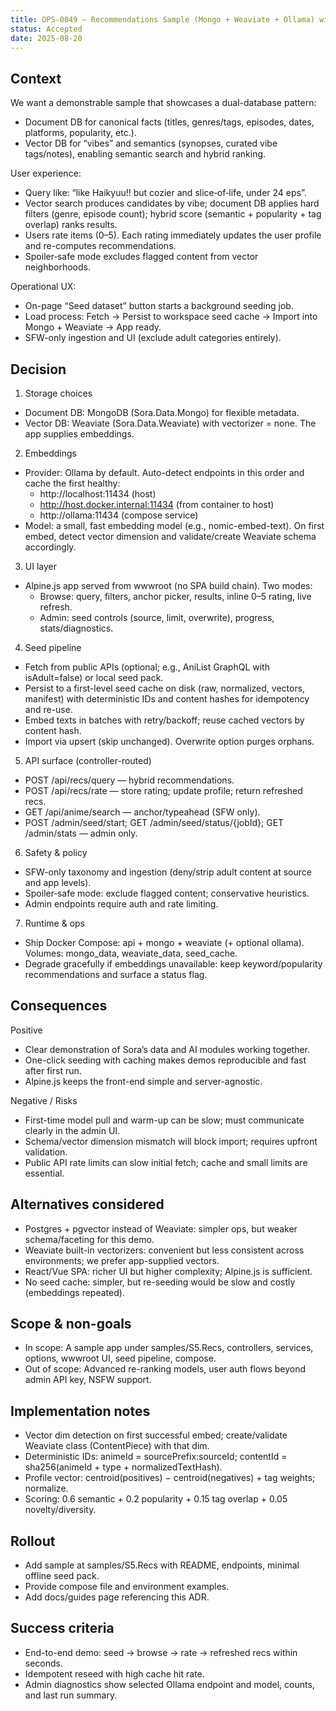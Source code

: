 ```yaml
---
title: OPS-0049 — Recommendations Sample (Mongo + Weaviate + Ollama) with Alpine.js UI and Seed Pipeline
status: Accepted
date: 2025-08-20
---
```


## Context

We want a demonstrable sample that showcases a dual-database pattern:
- Document DB for canonical facts (titles, genres/tags, episodes, dates, platforms, popularity, etc.).
- Vector DB for “vibes” and semantics (synopses, curated vibe tags/notes), enabling semantic search and hybrid ranking.

User experience:
- Query like: “like Haikyuu!! but cozier and slice‑of‑life, under 24 eps”.
- Vector search produces candidates by vibe; document DB applies hard filters (genre, episode count); hybrid score (semantic + popularity + tag overlap) ranks results.
- Users rate items (0–5). Each rating immediately updates the user profile and re-computes recommendations.
- Spoiler‑safe mode excludes flagged content from vector neighborhoods.

Operational UX:
- On-page “Seed dataset” button starts a background seeding job.
- Load process: Fetch → Persist to workspace seed cache → Import into Mongo + Weaviate → App ready.
- SFW-only ingestion and UI (exclude adult categories entirely).

## Decision

1) Storage choices
- Document DB: MongoDB (Sora.Data.Mongo) for flexible metadata.
- Vector DB: Weaviate (Sora.Data.Weaviate) with vectorizer = none. The app supplies embeddings.

2) Embeddings
- Provider: Ollama by default. Auto-detect endpoints in this order and cache the first healthy:
  - http://localhost:11434 (host)
  - http://host.docker.internal:11434 (from container to host)
  - http://ollama:11434 (compose service)
- Model: a small, fast embedding model (e.g., nomic-embed-text). On first embed, detect vector dimension and validate/create Weaviate schema accordingly.

3) UI layer
- Alpine.js app served from wwwroot (no SPA build chain). Two modes:
  - Browse: query, filters, anchor picker, results, inline 0–5 rating, live refresh.
  - Admin: seed controls (source, limit, overwrite), progress, stats/diagnostics.

4) Seed pipeline
- Fetch from public APIs (optional; e.g., AniList GraphQL with isAdult=false) or local seed pack.
- Persist to a first-level seed cache on disk (raw, normalized, vectors, manifest) with deterministic IDs and content hashes for idempotency and re-use.
- Embed texts in batches with retry/backoff; reuse cached vectors by content hash.
- Import via upsert (skip unchanged). Overwrite option purges orphans.

5) API surface (controller-routed)
- POST /api/recs/query — hybrid recommendations.
- POST /api/recs/rate — store rating; update profile; return refreshed recs.
- GET /api/anime/search — anchor/typeahead (SFW only).
- POST /admin/seed/start; GET /admin/seed/status/{jobId}; GET /admin/stats — admin only.

6) Safety & policy
- SFW-only taxonomy and ingestion (deny/strip adult content at source and app levels).
- Spoiler‑safe mode: exclude flagged content; conservative heuristics.
- Admin endpoints require auth and rate limiting.

7) Runtime & ops
- Ship Docker Compose: api + mongo + weaviate (+ optional ollama). Volumes: mongo_data, weaviate_data, seed_cache.
- Degrade gracefully if embeddings unavailable: keep keyword/popularity recommendations and surface a status flag.

## Consequences

Positive
- Clear demonstration of Sora’s data and AI modules working together.
- One-click seeding with caching makes demos reproducible and fast after first run.
- Alpine.js keeps the front-end simple and server-agnostic.

Negative / Risks
- First-time model pull and warm-up can be slow; must communicate clearly in the admin UI.
- Schema/vector dimension mismatch will block import; requires upfront validation.
- Public API rate limits can slow initial fetch; cache and small limits are essential.

## Alternatives considered
- Postgres + pgvector instead of Weaviate: simpler ops, but weaker schema/faceting for this demo.
- Weaviate built-in vectorizers: convenient but less consistent across environments; we prefer app-supplied vectors.
- React/Vue SPA: richer UI but higher complexity; Alpine.js is sufficient.
- No seed cache: simpler, but re-seeding would be slow and costly (embeddings repeated).

## Scope & non-goals
- In scope: A sample app under samples/S5.Recs, controllers, services, options, wwwroot UI, seed pipeline, compose.
- Out of scope: Advanced re-ranking models, user auth flows beyond admin API key, NSFW support.

## Implementation notes
- Vector dim detection on first successful embed; create/validate Weaviate class (ContentPiece) with that dim.
- Deterministic IDs: animeId = sourcePrefix:sourceId; contentId = sha256(animeId + type + normalizedTextHash).
- Profile vector: centroid(positives) − centroid(negatives) + tag weights; normalize.
- Scoring: 0.6 semantic + 0.2 popularity + 0.15 tag overlap + 0.05 novelty/diversity.

## Rollout
- Add sample at samples/S5.Recs with README, endpoints, minimal offline seed pack.
- Provide compose file and environment examples.
- Add docs/guides page referencing this ADR.

## Success criteria
- End-to-end demo: seed → browse → rate → refreshed recs within seconds.
- Idempotent reseed with high cache hit rate.
- Admin diagnostics show selected Ollama endpoint and model, counts, and last run summary.
